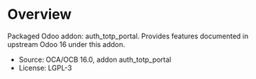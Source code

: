 # Overview

Packaged Odoo addon: auth_totp_portal. Provides features documented in upstream Odoo 16 under this addon.

- Source: OCA/OCB 16.0, addon auth_totp_portal
- License: LGPL-3
